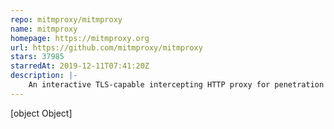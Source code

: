 ```yaml
---
repo: mitmproxy/mitmproxy
name: mitmproxy
homepage: https://mitmproxy.org
url: https://github.com/mitmproxy/mitmproxy
stars: 37985
starredAt: 2019-12-11T07:41:20Z
description: |-
    An interactive TLS-capable intercepting HTTP proxy for penetration testers and software developers.
---
```


[object Object]
